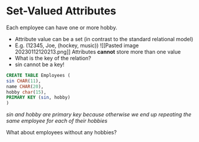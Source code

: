 # Set-Valued Attributes

Each employee can have one or more hobby.
- Attribute value can be a set (in contrast to the standard relational model)  
- E.g. (12345, Joe, (hockey, music))
![[Pasted image 20230112120213.png]]
Attributes **cannot** store more than one value  
- What is the key of the relation?  
- sin cannot be a key!
```sql
CREATE TABLE Employees (  
sin CHAR(11),  
name CHAR(20),  
hobby char(15),  
PRIMARY KEY (sin, hobby)
)
```
_sin and hobby are primary key because otherwise we end up repeating the same employee for each of their hobbies_

What about employees without any hobbies?